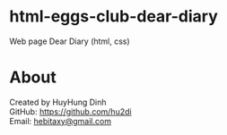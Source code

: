 # html-eggs-club-dear-diary
Web page Dear Diary (html, css)

# About
Created by HuyHung Dinh<br>
GitHub: https://github.com/hu2di<br>
Email: hebitaxy@gmail.com
